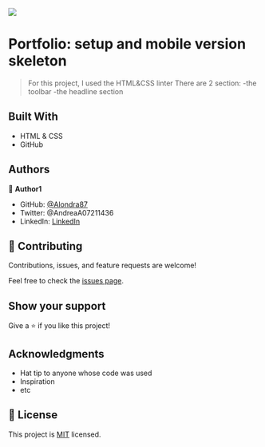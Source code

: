 ![](https://img.shields.io/badge/Microverse-blueviolet)

# Portfolio: setup and mobile version skeleton

> For this project, I used the HTML&CSS linter
> There are 2 section:
   -the toolbar
   -the headline section 

## Built With

- HTML & CSS
- GitHub

## Authors

👤 **Author1**

- GitHub: [@Alondra87](https://github.com/Alondra87)
- Twitter: @AndreaA07211436
- LinkedIn: [LinkedIn](https://www.linkedin.com/in/andrea-a-384903224/)

## 🤝 Contributing

Contributions, issues, and feature requests are welcome!

Feel free to check the [issues page](../../issues/).

## Show your support

Give a ⭐️ if you like this project!

## Acknowledgments

- Hat tip to anyone whose code was used
- Inspiration
- etc

## 📝 License

This project is [MIT](./MIT.md) licensed.
